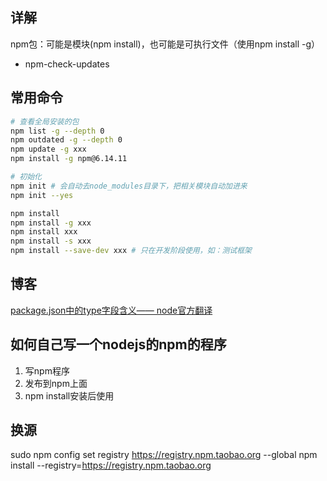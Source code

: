 
## 详解

npm包：可能是模块(npm install)，也可能是可执行文件（使用npm install -g）


- npm-check-updates


## 常用命令

```bash
# 查看全局安装的包
npm list -g --depth 0
npm outdated -g --depth 0
npm update -g xxx
npm install -g npm@6.14.11

# 初始化
npm init # 会自动去node_modules目录下，把相关模块自动加进来
npm init --yes

npm install
npm install -g xxx
npm install xxx
npm install -s xxx
npm install --save-dev xxx # 只在开发阶段使用，如：测试框架

```


## 博客

[package.json中的type字段含义—— node官方翻译](https://blog.csdn.net/huzhenv5/article/details/105232187)


## 如何自己写一个nodejs的npm的程序

1. 写npm程序
2. 发布到npm上面
3. npm install安装后使用


## 换源

sudo npm config set registry https://registry.npm.taobao.org --global
npm install --registry=https://registry.npm.taobao.org
